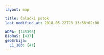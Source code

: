 ```yaml
---
layout: map

title: Čalački potok
last_modified_at: 2018-05-22T23:33:58+02:00

WDPA: [145396]
BioRaS: [437]
geoSrbija:
  L1_183: [41]
---
```

